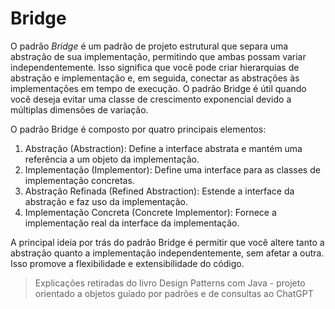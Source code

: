 # Bridge

O padrão *Bridge* é um padrão de projeto estrutural que separa uma abstração de sua implementação, permitindo que ambas possam variar independentemente. Isso significa que você pode criar hierarquias de abstração e implementação e, em seguida, conectar as abstrações às implementações em tempo de execução. O padrão Bridge é útil quando você deseja evitar uma classe de crescimento exponencial devido a múltiplas dimensões de variação.

O padrão Bridge é composto por quatro principais elementos:

1. Abstração (Abstraction): Define a interface abstrata e mantém uma referência a um objeto da implementação.
2. Implementação (Implementor): Define uma interface para as classes de implementação concretas.
3. Abstração Refinada (Refined Abstraction): Estende a interface da abstração e faz uso da implementação.
4. Implementação Concreta (Concrete Implementor): Fornece a implementação real da interface da implementação.



A principal ideia por trás do padrão Bridge é permitir que você altere tanto a abstração quanto a implementação independentemente, sem afetar a outra. Isso promove a flexibilidade e extensibilidade do código.

> Explicações retiradas do livro Design Patterns com Java - projeto orientado a objetos guiado por padrões e de consultas ao ChatGPT